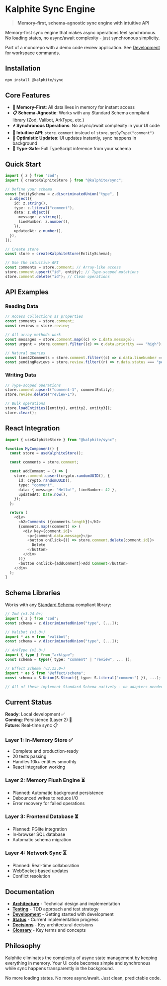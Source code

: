 # Kalphite Sync Engine

> **Memory-first, schema-agnostic sync engine with intuitive API**

Memory-first sync engine that makes async operations feel synchronous. No loading states, no async/await complexity - just synchronous simplicity.

Part of a monorepo with a demo code review application. See [Development](./docs/setup.md) for workspace commands.

## Installation

```bash
npm install @kalphite/sync
```

## Core Features

- **🚀 Memory-First**: All data lives in memory for instant access
- **📋 Schema-Agnostic**: Works with any Standard Schema compliant library (Zod, Valibot, ArkType, etc.)
- **⚡ Synchronous Operations**: No async/await complexity in your UI code
- **🎨 Intuitive API**: `store.comment` instead of `store.getByType("comment")`
- **🔄 Optimistic Updates**: UI updates instantly, sync happens in background
- **🎯 Type-Safe**: Full TypeScript inference from your schema

## Quick Start

```typescript
import { z } from "zod";
import { createKalphiteStore } from "@kalphite/sync";

// Define your schema
const EntitySchema = z.discriminatedUnion("type", [
  z.object({
    id: z.string(),
    type: z.literal("comment"),
    data: z.object({
      message: z.string(),
      lineNumber: z.number(),
    }),
    updatedAt: z.number(),
  }),
]);

// Create store
const store = createKalphiteStore(EntitySchema);

// Use the intuitive API
const comments = store.comment; // Array-like access
store.comment.upsert("id", entity); // Type-scoped mutations
store.comment.delete("id"); // Clean operations
```

## API Examples

### Reading Data

```typescript
// Access collections as properties
const comments = store.comment;
const reviews = store.review;

// All array methods work
const messages = store.comment.map((c) => c.data.message);
const urgent = store.comment.filter((c) => c.data.priority === "high");

// Natural queries
const line42Comments = store.comment.filter((c) => c.data.lineNumber === 42);
const pendingReviews = store.review.filter((r) => r.data.status === "pending");
```

### Writing Data

```typescript
// Type-scoped operations
store.comment.upsert("comment-1", commentEntity);
store.review.delete("review-1");

// Bulk operations
store.loadEntities([entity1, entity2, entity3]);
store.clear();
```

## React Integration

```typescript
import { useKalphiteStore } from "@kalphite/sync";

function MyComponent() {
  const store = useKalphiteStore();

  const comments = store.comment;

  const addComment = () => {
    store.comment.upsert(crypto.randomUUID(), {
      id: crypto.randomUUID(),
      type: "comment",
      data: { message: "Hello!", lineNumber: 42 },
      updatedAt: Date.now(),
    });
  };

  return (
    <div>
      <h2>Comments ({comments.length})</h2>
      {comments.map((comment) => (
        <div key={comment.id}>
          <p>{comment.data.message}</p>
          <button onClick={() => store.comment.delete(comment.id)}>
            Delete
          </button>
        </div>
      ))}
      <button onClick={addComment}>Add Comment</button>
    </div>
  );
}
```

## Schema Libraries

Works with any [Standard Schema](https://standardschema.dev/) compliant library:

```typescript
// Zod (v3.24.0+)
import { z } from "zod";
const schema = z.discriminatedUnion("type", [...]);

// Valibot (v1.0+)
import * as v from "valibot";
const schema = v.discriminatedUnion("type", [...]);

// ArkType (v2.0+)
import { type } from "arktype";
const schema = type({ type: "comment" | "review", ... });

// Effect Schema (v3.13.0+)
import * as S from "@effect/schema";
const schema = S.Union(S.Struct({ type: S.Literal("comment") }), ...);

// All of these implement Standard Schema natively - no adapters needed!
```

## Current Status

**Ready**: Local development ✅  
**Coming**: Persistence (Layer 2) 🚧  
**Future**: Real-time sync 📋

### Layer 1: In-Memory Store ✅

- Complete and production-ready
- 20 tests passing
- Handles 10k+ entities smoothly
- React integration working

### Layer 2: Memory Flush Engine ⏳

- Planned: Automatic background persistence
- Debounced writes to reduce I/O
- Error recovery for failed operations

### Layer 3: Frontend Database ⏳

- Planned: PGlite integration
- In-browser SQL database
- Automatic schema migration

### Layer 4: Network Sync ⏳

- Planned: Real-time collaboration
- WebSocket-based updates
- Conflict resolution

## Documentation

- **[Architecture](./docs/architecture.md)** - Technical design and implementation
- **[Testing](./docs/testing.md)** - TDD approach and test strategy
- **[Development](./docs/setup.md)** - Getting started with development
- **[Status](./docs/status.md)** - Current implementation progress
- **[Decisions](./docs/decisions.md)** - Key architectural decisions
- **[Glossary](./docs/glossary.md)** - Key terms and concepts

## Philosophy

Kalphite eliminates the complexity of async state management by keeping everything in memory. Your UI code becomes simple and synchronous while sync happens transparently in the background.

No more loading states. No more async/await. Just clean, predictable code.
